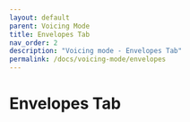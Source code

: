```yaml
---
layout: default
parent: Voicing Mode
title: Envelopes Tab
nav_order: 2
description: "Voicing mode - Envelopes Tab"
permalink: /docs/voicing-mode/envelopes
---
```


# Envelopes Tab



